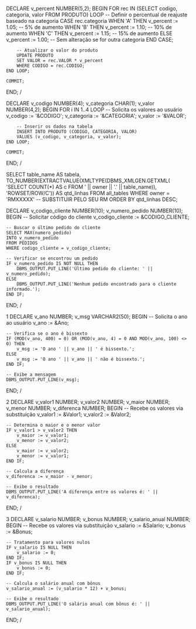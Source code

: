 DECLARE
    v_percent NUMBER(5,2);
BEGIN
    FOR rec IN (SELECT codigo, categoria, valor FROM PRODUTO) LOOP
        -- Definir o percentual de reajuste baseado na categoria
        CASE rec.categoria
            WHEN 'A' THEN v_percent := 1.05;  -- 5% de aumento
            WHEN 'B' THEN v_percent := 1.10;  -- 10% de aumento
            WHEN 'C' THEN v_percent := 1.15;  -- 15% de aumento
            ELSE v_percent := 1.00;  -- Sem alteração se for outra categoria
        END CASE;
        
        -- Atualizar o valor do produto
        UPDATE PRODUTO 
        SET VALOR = rec.VALOR * v_percent
        WHERE CODIGO = rec.CODIGO;
    END LOOP;
    
    COMMIT;
END;
/

DECLARE
    v_codigo   NUMBER(4);
    v_categoria CHAR(1);
    v_valor    NUMBER(4,2);
BEGIN
    FOR i IN 1..4 LOOP
        -- Solicita os valores ao usuário
        v_codigo := '&CODIGO';
        v_categoria := '&CATEGORIA';
        v_valor := '&VALOR';

        -- Inserir os dados na tabela
        INSERT INTO PRODUTO (CODIGO, CATEGORIA, VALOR)
        VALUES (v_codigo, v_categoria, v_valor);
    END LOOP;
    
    COMMIT;
END;
/

SELECT table_name AS tabela, 
       TO_NUMBER(EXTRACTVALUE(XMLTYPE(DBMS_XMLGEN.GETXML(
       'SELECT COUNT(*) AS c FROM ' || owner || '.' || table_name)), 
       'ROWSET/ROW/C')) AS qtd_linhas
FROM all_tables
WHERE owner = 'RMXXXXX' -- SUBSTITUIR PELO SEU RM
ORDER BY qtd_linhas DESC;

DECLARE
    v_codigo_cliente NUMBER(10);
    v_numero_pedido  NUMBER(10);
BEGIN
    -- Solicitar código do cliente
    v_codigo_cliente := &CODIGO_CLIENTE;

    -- Buscar o último pedido do cliente
    SELECT MAX(numero_pedido)
    INTO v_numero_pedido
    FROM PEDIDOS
    WHERE codigo_cliente = v_codigo_cliente;

    -- Verificar se encontrou um pedido
    IF v_numero_pedido IS NOT NULL THEN
        DBMS_OUTPUT.PUT_LINE('Último pedido do cliente: ' || v_numero_pedido);
    ELSE
        DBMS_OUTPUT.PUT_LINE('Nenhum pedido encontrado para o cliente informado.');
    END IF;
END;
/

1
DECLARE
    v_ano NUMBER;
    v_msg VARCHAR2(50);
BEGIN
    -- Solicita o ano ao usuário
    v_ano := &Ano;

    -- Verifica se o ano é bissexto
    IF (MOD(v_ano, 400) = 0) OR (MOD(v_ano, 4) = 0 AND MOD(v_ano, 100) <> 0) THEN
        v_msg := 'O ano ' || v_ano || ' é bissexto.';
    ELSE
        v_msg := 'O ano ' || v_ano || ' não é bissexto.';
    END IF;

    -- Exibe a mensagem
    DBMS_OUTPUT.PUT_LINE(v_msg);
END;
/

2
DECLARE
    v_valor1 NUMBER;
    v_valor2 NUMBER;
    v_maior NUMBER;
    v_menor NUMBER;
    v_diferenca NUMBER;
BEGIN
    -- Recebe os valores via substituição
    v_valor1 := &Valor1;
    v_valor2 := &Valor2;

    -- Determina o maior e o menor valor
    IF v_valor1 > v_valor2 THEN
        v_maior := v_valor1;
        v_menor := v_valor2;
    ELSE
        v_maior := v_valor2;
        v_menor := v_valor1;
    END IF;

    -- Calcula a diferença
    v_diferenca := v_maior - v_menor;

    -- Exibe o resultado
    DBMS_OUTPUT.PUT_LINE('A diferença entre os valores é: ' || v_diferenca);
END;
/


3
DECLARE
    v_salario NUMBER;
    v_bonus NUMBER;
    v_salario_anual NUMBER;
BEGIN
    -- Recebe os valores via substituição
    v_salario := &Salario;
    v_bonus := &Bonus;

    -- Tratamento para valores nulos
    IF v_salario IS NULL THEN
        v_salario := 0;
    END IF;
    IF v_bonus IS NULL THEN
        v_bonus := 0;
    END IF;

    -- Calcula o salário anual com bônus
    v_salario_anual := (v_salario * 12) + v_bonus;

    -- Exibe o resultado
    DBMS_OUTPUT.PUT_LINE('O salário anual com bônus é: ' || v_salario_anual);
END;
/


